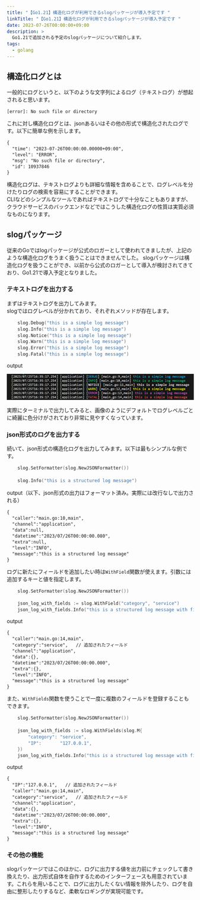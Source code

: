```yaml
---
title: "【Go1.21】構造化ログが利用できるslogパッケージが導入予定です "
linkTitle: "【Go1.21】構造化ログが利用できるslogパッケージが導入予定です "
date: 2023-07-26T00:00:00+09:00
description: >
  Go1.21で追加される予定のslogパッケージについて紹介します。
tags:
  - golang
---
```


## 構造化ログとは
一般的にログというと、以下のような文字列によるログ（テキストログ）が想起されると思います。
```
[error]: No such file or directory
```
これに対し構造化ログとは、jsonあるいはその他の形式で構造化されたログです。以下に簡単な例を示します。
```
{
  "time": "2023-07-26T00:00:00.00000+09:00",
  "level": "ERROR",
  "msg": "No such file or directory",
  "id": 10937846
}
```
構造化ログは、テキストログよりも詳細な情報を含めることで、ログレベルを分けたりログの検索を容易にすることができます。  
CLIなどのシンプルなツールであればテキストログで十分なこともありますが、クラウドサービスのバックエンドなどではこうした構造化ログの性質は実質必須なものになります。

## slogパッケージ
従来のGoではlogパッケージが公式のロガーとして使われてきましたが、上記のような構造化ログをうまく扱うことはできませんでした。 
slogパッケージは構造化ログを扱うことができ、以前から公式のロガーとして導入が検討されてきており、Go1.21で導入予定となりました。

### テキストログを出力する
まずはテキストログを出力してみます。  
slogではログレベルが分かれており、それぞれメソッドが存在します。
```go
	slog.Debug("this is a simple log message")
	slog.Info("this is a simple log message")
	slog.Notice("this is a simple log message")
	slog.Warn("this is a simple log message")
	slog.Error("this is a simple log message")
	slog.Fatal("this is a simple log message")
```

output  

![](./images/output1.png)

実際にターミナルで出力してみると、画像のようにデフォルトでログレベルごとに綺麗に色分けがされており非常に見やすくなっています。

### json形式のログを出力する
続いて、json形式の構造化ログを出力してみます。以下は最もシンプルな例です。
```go
	slog.SetFormatter(slog.NewJSONFormatter())

	slog.Info("this is a structured log message")
```

output（以下、json形式の出力はフォーマット済み。実際には改行なしで出力される）
```
{
  "caller":"main.go:10,main",
  "channel":"application",
  "data":null,
  "datetime":"2023/07/26T00:00:00.080",
  "extra":null,
  "level":"INFO",
  "message":"this is a structured log message"
}
```

ログに新たにフィールドを追加したい時は`WithField`関数が使えます。引数には追加するキーと値を指定します。
```go
    slog.SetFormatter(slog.NewJSONFormatter())

	json_log_with_fields := slog.WithField("category", "service")
	json_log_with_fields.Info("this is a structured log message with fields")
```
output
```
{
  "caller":"main.go:14,main",
  "category":"service",   // 追加されたフィールド
  "channel":"application",
  "data":{},
  "datetime":"2023/07/26T00:00:00.000",
  "extra":{},
  "level":"INFO",
  "message":"this is a structured log message"
}
```

また、`WithFields`関数を使うことで一度に複数のフィールドを登録することもできます。
```go
    slog.SetFormatter(slog.NewJSONFormatter())

	json_log_with_fields := slog.WithFields(slog.M{
		"category": "service",
		"IP":       "127.0.0.1",
	})
	json_log_with_fields.Info("this is a structured log message with fields")
```
output
```
{
  "IP":"127.0.0.1",   // 追加されたフィールド
  "caller":"main.go:14,main",
  "category":"service",   // 追加されたフィールド
  "channel":"application",
  "data":{},
  "datetime":"2023/07/26T00:00:00.000",
  "extra":{},
  "level":"INFO",
  "message":"this is a structured log message"
}
```
### その他の機能
slogパッケージではこのほかに、ログに出力する値を出力前にチェックして書き換えたり、出力形式自体を自作するためのインターフェースも用意されています。これらを用いることで、ログに出力したくない情報を除外したり、ログを自由に整形したりするなど、柔軟なロギングが実現可能です。
